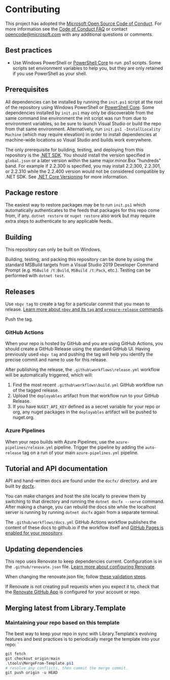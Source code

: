 # Contributing

This project has adopted the [Microsoft Open Source Code of
Conduct](https://opensource.microsoft.com/codeofconduct/).
For more information see the [Code of Conduct
FAQ](https://opensource.microsoft.com/codeofconduct/faq/) or
contact [opencode@microsoft.com](mailto:opencode@microsoft.com)
with any additional questions or comments.

## Best practices

* Use Windows PowerShell or [PowerShell Core][pwsh] to run .ps1 scripts.
  Some scripts set environment variables to help you, but they are only retained if you use PowerShell as your shell.

## Prerequisites

All dependencies can be installed by running the `init.ps1` script at the root of the repository
using Windows PowerShell or [PowerShell Core][pwsh].
Some dependencies installed by `init.ps1` may only be discoverable from the same command line environment the init script was run from due to environment variables, so be sure to launch Visual Studio or build the repo from that same environment.
Alternatively, run `init.ps1 -InstallLocality Machine` (which may require elevation) in order to install dependencies at machine-wide locations so Visual Studio and builds work everywhere.

The only prerequisite for building, testing, and deploying from this repository
is the [.NET SDK](https://get.dot.net/).
You should install the version specified in `global.json` or a later version within
the same major.minor.Bxx "hundreds" band.
For example if 2.2.300 is specified, you may install 2.2.300, 2.2.301, or 2.2.310
while the 2.2.400 version would not be considered compatible by .NET SDK.
See [.NET Core Versioning](https://learn.microsoft.com/dotnet/core/versions/) for more information.

## Package restore

The easiest way to restore packages may be to run `init.ps1` which automatically authenticates
to the feeds that packages for this repo come from, if any.
`dotnet restore` or `nuget restore` also work but may require extra steps to authenticate to any applicable feeds.

## Building

This repository can only be built on Windows.

Building, testing, and packing this repository can be done by using the standard MSBuild targets from a Visual Studio 2019 Developer Command Prompt (e.g. `MSBuild /t:Build`, `MSBuild /t:Pack`, etc.). Testing can be performed with `dotnet test`.

[pwsh]: https://docs.microsoft.com/en-us/powershell/scripting/install/installing-powershell?view=powershell-6

## Releases

Use `nbgv tag` to create a tag for a particular commit that you mean to release.
[Learn more about `nbgv` and its `tag` and `prepare-release` commands](https://dotnet.github.io/Nerdbank.GitVersioning/docs/nbgv-cli.html).

Push the tag.

### GitHub Actions

When your repo is hosted by GitHub and you are using GitHub Actions, you should create a GitHub Release using the standard GitHub UI.
Having previously used `nbgv tag` and pushing the tag will help you identify the precise commit and name to use for this release.

After publishing the release, the `.github\workflows\release.yml` workflow will be automatically triggered, which will:

1. Find the most recent `.github\workflows\build.yml` GitHub workflow run of the tagged release.
1. Upload the `deployables` artifact from that workflow run to your GitHub Release.
1. If you have `NUGET_API_KEY` defined as a secret variable for your repo or org, any nuget packages in the `deployables` artifact will be pushed to nuget.org.

### Azure Pipelines

When your repo builds with Azure Pipelines, use the `azure-pipelines/release.yml` pipeline.
Trigger the pipeline by adding the `auto-release` tag on a run of your main `azure-pipelines.yml` pipeline.

## Tutorial and API documentation

API and hand-written docs are found under the `docfx/` directory. and are built by [docfx](https://dotnet.github.io/docfx/).

You can make changes and host the site locally to preview them by switching to that directory and running the `dotnet docfx --serve` command.
After making a change, you can rebuild the docs site while the localhost server is running by running `dotnet docfx` again from a separate terminal.

The `.github/workflows/docs.yml` GitHub Actions workflow publishes the content of these docs to github.io if the workflow itself and [GitHub Pages is enabled for your repository](https://docs.github.com/en/pages/quickstart).

## Updating dependencies

This repo uses Renovate to keep dependencies current.
Configuration is in the `.github/renovate.json` file.
[Learn more about configuring Renovate](https://docs.renovatebot.com/configuration-options/).

When changing the renovate.json file, follow [these validation steps](https://docs.renovatebot.com/config-validation/).

If Renovate is not creating pull requests when you expect it to, check that the [Renovate GitHub App](https://github.com/apps/renovate) is configured for your account or repo.

## Merging latest from Library.Template

### Maintaining your repo based on this template

The best way to keep your repo in sync with Library.Template's evolving features and best practices is to periodically merge the template into your repo:
`
```ps1
git fetch
git checkout origin/main
.\tools\MergeFrom-Template.ps1
# resolve any conflicts, then commit the merge commit.
git push origin -u HEAD
```
